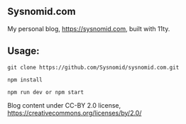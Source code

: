 ## Sysnomid.com

My personal blog, https://sysnomid.com, built with 11ty.

## Usage:

	git clone https://github.com/Sysnomid/sysnomid.com.git 
	
	npm install

	npm run dev or npm start

Blog content under CC-BY 2.0 license, https://creativecommons.org/licenses/by/2.0/